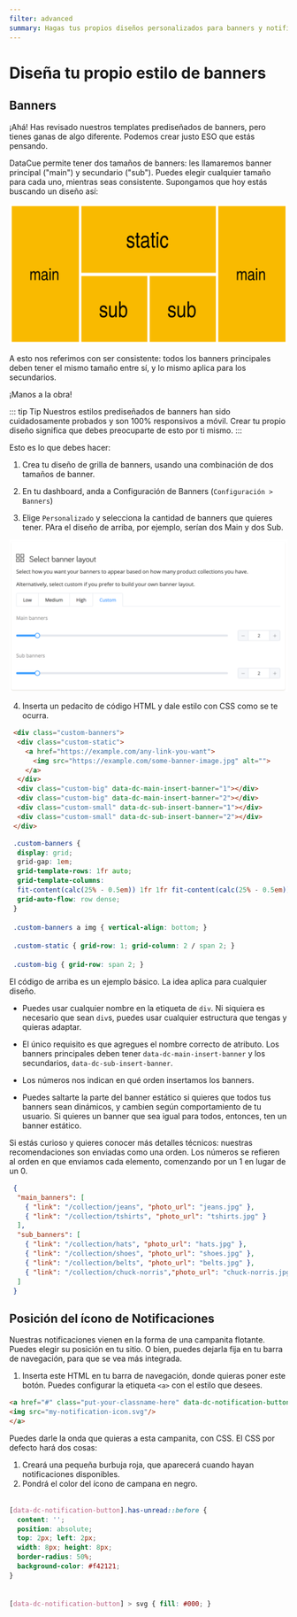 ```yaml
---
filter: advanced
summary: Hagas tus propios diseños personalizados para banners y notificaciones.
---
```


# Diseña tu propio estilo de banners

## Banners

¡Ahá! Has revisado nuestros templates prediseñados de banners, pero tienes ganas de algo diferente. Podemos crear justo ESO que estás pensando. 

DataCue permite tener dos tamaños de banners: les llamaremos banner principal ("main") y secundario ("sub"). Puedes elegir cualquier tamaño para cada uno, mientras seas consistente. Supongamos que hoy estás buscando un diseño así:

![Custom Layout](./images/custom-layout.png)

A esto nos referimos con ser consistente: todos los banners principales deben tener el mismo tamaño entre sí, y lo mismo aplica para los secundarios.

¡Manos a la obra!

::: tip Tip
Nuestros estilos prediseñados de banners han sido cuidadosamente probados y son 100% responsivos a móvil. Crear tu propio diseño significa que debes preocuparte de esto por ti mismo. 
:::

Esto es lo que debes hacer:

1. Crea tu diseño de grilla de banners, usando una combinación de dos tamaños de banner.

2. En tu dashboard, anda a Configuración de Banners (`Configuración > Banners`)

3. Elige `Personalizado` y selecciona la cantidad de banners que quieres tener. PAra el diseño de arriba, por ejemplo, serían dos Main y dos Sub. 

 ![Configuración de Banners](./images/banner-settings.png)

4. Inserta un pedacito de código HTML y dale estilo con CSS como se te ocurra.

```html
 <div class="custom-banners">
  <div class="custom-static">
    <a href="https://example.com/any-link-you-want">
      <img src="https://example.com/some-banner-image.jpg" alt="">
    </a>
  </div>
  <div class="custom-big" data-dc-main-insert-banner="1"></div>
  <div class="custom-big" data-dc-main-insert-banner="2"></div>
  <div class="custom-small" data-dc-sub-insert-banner="1"></div>
  <div class="custom-small" data-dc-sub-insert-banner="2"></div>
 </div>
```
 
```css
 .custom-banners {
  display: grid;
  grid-gap: 1em;
  grid-template-rows: 1fr auto;
  grid-template-columns:
  fit-content(calc(25% - 0.5em)) 1fr 1fr fit-content(calc(25% - 0.5em));
  grid-auto-flow: row dense;
 }

 .custom-banners a img { vertical-align: bottom; }

 .custom-static { grid-row: 1; grid-column: 2 / span 2; }

 .custom-big { grid-row: span 2; }
```

El código de arriba es un ejemplo básico. La idea aplica para cualquier diseño. 

- Puedes usar cualquier nombre en la etiqueta de `div`. Ni siquiera es necesario que sean `div`s, puedes usar cualquier estructura que tengas y quieras adaptar.  

- El único requisito es que agregues el nombre correcto de atributo. Los banners principales deben tener `data-dc-main-insert-banner` y los secundarios, `data-dc-sub-insert-banner`. 

- Los números nos indican en qué orden insertamos los banners.

- Puedes saltarte la parte del banner estático si quieres que todos tus banners sean dinámicos, y cambien según comportamiento de tu usuario. Si quieres un banner que sea igual para todos, entonces, ten un banner estático. 

Si estás curioso y quieres conocer más detalles técnicos: nuestras recomendaciones son enviadas como una orden. Los números se refieren al orden en que enviamos cada elemento, comenzando por un 1 en lugar de un 0. 

```json
 {
  "main_banners": [
    { "link": "/collection/jeans", "photo_url": "jeans.jpg" },
    { "link": "/collection/tshirts", "photo_url": "tshirts.jpg" }
  ],
  "sub_banners": [
    { "link": "/collection/hats", "photo_url": "hats.jpg" },
    { "link": "/collection/shoes", "photo_url": "shoes.jpg" },
    { "link": "/collection/belts", "photo_url": "belts.jpg" },
    { "link": "/collection/chuck-norris","photo_url": "chuck-norris.jpg" }
  ]
 }
```

## Posición del ícono de Notificaciones

Nuestras notificaciones vienen en la forma de una campanita flotante. Puedes elegir su posición en tu sitio. O bien, puedes dejarla fija en tu barra de navegación, para que se vea más integrada. 

1. Inserta este HTML en tu barra de navegación, donde quieras poner este botón. Puedes configurar la etiqueta `<a>` con el estilo que desees. 

```html
<a href="#" class="put-your-classname-here" data-dc-notification-button>
<img src="my-notification-icon.svg"/>
</a>
```

Puedes darle la onda que quieras a esta campanita, con CSS. El CSS por defecto hará dos cosas:

1. Creará una pequeña burbuja roja, que aparecerá cuando hayan notificaciones disponibles. 
2. Pondrá el color del ícono de campana en negro. 

```css

[data-dc-notification-button].has-unread::before {
  content: '';
  position: absolute;
  top: 2px; left: 2px;
  width: 8px; height: 8px;
  border-radius: 50%;
  background-color: #f42121;
}


[data-dc-notification-button] > svg { fill: #000; }
```
